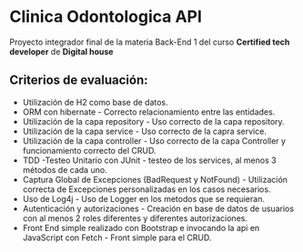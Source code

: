 # Clinica Odontologica API

Proyecto integrador final de la materia Back-End 1 del curso **Certified tech developer** de **Digital house**

## Criterios de evaluación:

* Utilización de H2 como base de datos.
* ORM con hibernate - Correcto relacionamiento entre las entidades.
* Utilización de la capa repository - Uso correcto de la capa repository.
* Utilización de la capa service - Uso correcto de la capra service.
* Utilización de la capa controller - Uso correcto de la capa Controller y funcionamiento correcto del CRUD.
* TDD -Testeo Unitario con JUnit - testeo de los services, al menos 3 métodos de cada uno.
* Captura Global de Excepciones (BadRequest y NotFound) - Utilización correcta de Excepciones personalizadas en los casos necesarios.
* Uso de Log4j - Uso de Logger en los metodos que se requieran.
* Autenticación y autorizaciones - Creación en base de datos de usuarios con al menos 2 roles diferentes y diferentes autorizaciones.
* Front End simple realizado con Bootstrap e invocando la api en JavaScript con Fetch - Front simple para el CRUD.
